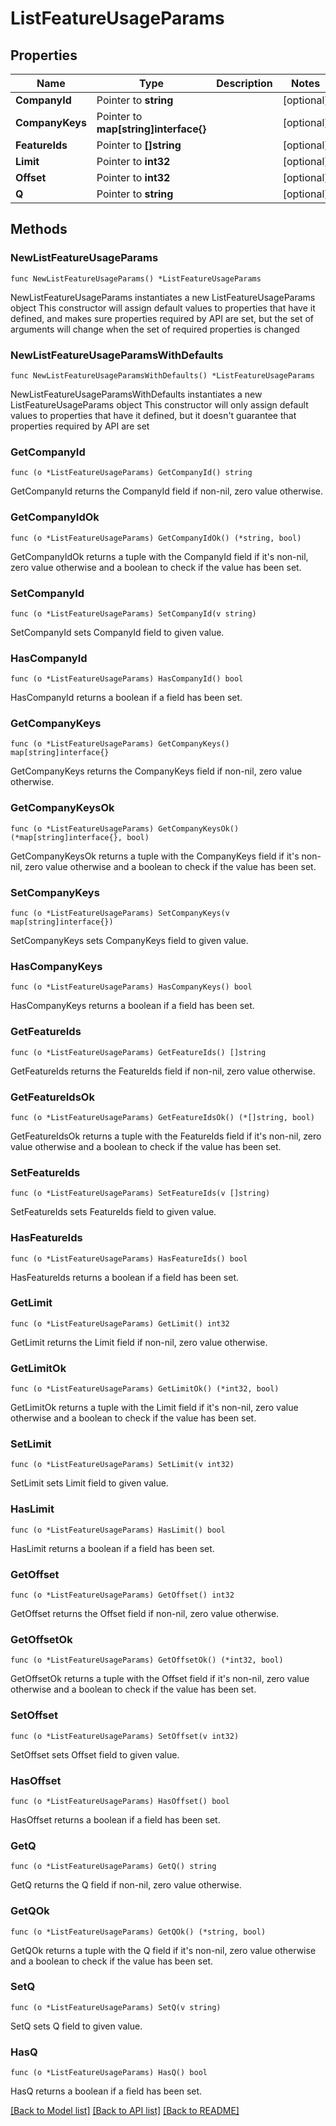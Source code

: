 # ListFeatureUsageParams

## Properties

Name | Type | Description | Notes
------------ | ------------- | ------------- | -------------
**CompanyId** | Pointer to **string** |  | [optional] 
**CompanyKeys** | Pointer to **map[string]interface{}** |  | [optional] 
**FeatureIds** | Pointer to **[]string** |  | [optional] 
**Limit** | Pointer to **int32** |  | [optional] 
**Offset** | Pointer to **int32** |  | [optional] 
**Q** | Pointer to **string** |  | [optional] 

## Methods

### NewListFeatureUsageParams

`func NewListFeatureUsageParams() *ListFeatureUsageParams`

NewListFeatureUsageParams instantiates a new ListFeatureUsageParams object
This constructor will assign default values to properties that have it defined,
and makes sure properties required by API are set, but the set of arguments
will change when the set of required properties is changed

### NewListFeatureUsageParamsWithDefaults

`func NewListFeatureUsageParamsWithDefaults() *ListFeatureUsageParams`

NewListFeatureUsageParamsWithDefaults instantiates a new ListFeatureUsageParams object
This constructor will only assign default values to properties that have it defined,
but it doesn't guarantee that properties required by API are set

### GetCompanyId

`func (o *ListFeatureUsageParams) GetCompanyId() string`

GetCompanyId returns the CompanyId field if non-nil, zero value otherwise.

### GetCompanyIdOk

`func (o *ListFeatureUsageParams) GetCompanyIdOk() (*string, bool)`

GetCompanyIdOk returns a tuple with the CompanyId field if it's non-nil, zero value otherwise
and a boolean to check if the value has been set.

### SetCompanyId

`func (o *ListFeatureUsageParams) SetCompanyId(v string)`

SetCompanyId sets CompanyId field to given value.

### HasCompanyId

`func (o *ListFeatureUsageParams) HasCompanyId() bool`

HasCompanyId returns a boolean if a field has been set.

### GetCompanyKeys

`func (o *ListFeatureUsageParams) GetCompanyKeys() map[string]interface{}`

GetCompanyKeys returns the CompanyKeys field if non-nil, zero value otherwise.

### GetCompanyKeysOk

`func (o *ListFeatureUsageParams) GetCompanyKeysOk() (*map[string]interface{}, bool)`

GetCompanyKeysOk returns a tuple with the CompanyKeys field if it's non-nil, zero value otherwise
and a boolean to check if the value has been set.

### SetCompanyKeys

`func (o *ListFeatureUsageParams) SetCompanyKeys(v map[string]interface{})`

SetCompanyKeys sets CompanyKeys field to given value.

### HasCompanyKeys

`func (o *ListFeatureUsageParams) HasCompanyKeys() bool`

HasCompanyKeys returns a boolean if a field has been set.

### GetFeatureIds

`func (o *ListFeatureUsageParams) GetFeatureIds() []string`

GetFeatureIds returns the FeatureIds field if non-nil, zero value otherwise.

### GetFeatureIdsOk

`func (o *ListFeatureUsageParams) GetFeatureIdsOk() (*[]string, bool)`

GetFeatureIdsOk returns a tuple with the FeatureIds field if it's non-nil, zero value otherwise
and a boolean to check if the value has been set.

### SetFeatureIds

`func (o *ListFeatureUsageParams) SetFeatureIds(v []string)`

SetFeatureIds sets FeatureIds field to given value.

### HasFeatureIds

`func (o *ListFeatureUsageParams) HasFeatureIds() bool`

HasFeatureIds returns a boolean if a field has been set.

### GetLimit

`func (o *ListFeatureUsageParams) GetLimit() int32`

GetLimit returns the Limit field if non-nil, zero value otherwise.

### GetLimitOk

`func (o *ListFeatureUsageParams) GetLimitOk() (*int32, bool)`

GetLimitOk returns a tuple with the Limit field if it's non-nil, zero value otherwise
and a boolean to check if the value has been set.

### SetLimit

`func (o *ListFeatureUsageParams) SetLimit(v int32)`

SetLimit sets Limit field to given value.

### HasLimit

`func (o *ListFeatureUsageParams) HasLimit() bool`

HasLimit returns a boolean if a field has been set.

### GetOffset

`func (o *ListFeatureUsageParams) GetOffset() int32`

GetOffset returns the Offset field if non-nil, zero value otherwise.

### GetOffsetOk

`func (o *ListFeatureUsageParams) GetOffsetOk() (*int32, bool)`

GetOffsetOk returns a tuple with the Offset field if it's non-nil, zero value otherwise
and a boolean to check if the value has been set.

### SetOffset

`func (o *ListFeatureUsageParams) SetOffset(v int32)`

SetOffset sets Offset field to given value.

### HasOffset

`func (o *ListFeatureUsageParams) HasOffset() bool`

HasOffset returns a boolean if a field has been set.

### GetQ

`func (o *ListFeatureUsageParams) GetQ() string`

GetQ returns the Q field if non-nil, zero value otherwise.

### GetQOk

`func (o *ListFeatureUsageParams) GetQOk() (*string, bool)`

GetQOk returns a tuple with the Q field if it's non-nil, zero value otherwise
and a boolean to check if the value has been set.

### SetQ

`func (o *ListFeatureUsageParams) SetQ(v string)`

SetQ sets Q field to given value.

### HasQ

`func (o *ListFeatureUsageParams) HasQ() bool`

HasQ returns a boolean if a field has been set.


[[Back to Model list]](../README.md#documentation-for-models) [[Back to API list]](../README.md#documentation-for-api-endpoints) [[Back to README]](../README.md)


